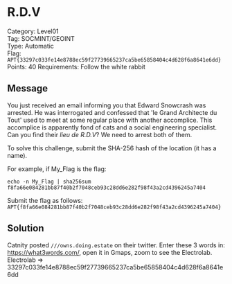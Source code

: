 # R.D.V

Category: Level01  
Tag: SOCMINT/GEOINT  
Type: Automatic  
Flag: `APT{33297c033fe14e8788ec59f27739665237ca5be65858404c4d628f6a8641e6dd}`  
Points: 40
Requirements: Follow the white rabbit

## Message

You just received an email informing you that Edward Snowcrash was arrested. He was interrogated and confessed that 'le Grand Architecte du Tout' used to meet at some regular place with another accomplice. This accomplice is apparently fond of cats and a social engineering specialist. Can you find their *lieu de R.D.V*? We need to arrest both of them.

To solve this challenge, submit the SHA-256 hash of the location (it has a name).

For example, if My_Flag is the flag:
```
echo -n My_Flag | sha256sum
f8fa66e084281bb87f40b2f7048ceb93c28dd6e282f98f43a2cd4396245a7404
```

Submit the flag as follows:  
`APT{f8fa66e084281bb87f40b2f7048ceb93c28dd6e282f98f43a2cd4396245a7404}`

## Solution

Catnity posted `///owns.doing.estate` on their twitter. Enter these 3 words in: https://what3words.com/, open it in Gmaps, zoom to see the Electrolab.
Electrolab => 33297c033fe14e8788ec59f27739665237ca5be65858404c4d628f6a8641e6dd
